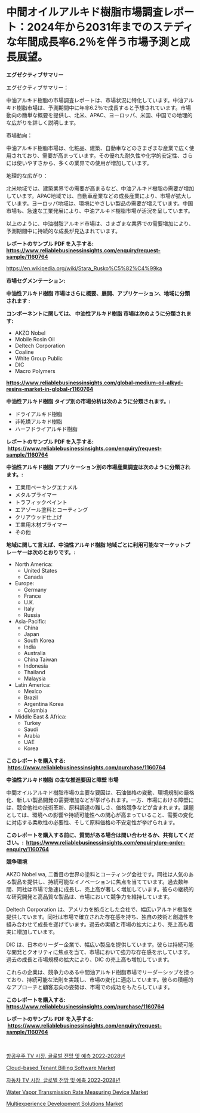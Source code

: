 <p><h1>中間オイルアルキド樹脂市場調査レポート：2024年から2031年までのステディな年間成長率6.2％を伴う市場予測と成長展望。</h1></p><p><strong>エグゼクティブサマリー</strong></p>
<p><p>エグゼクティブサマリー：</p><p>中油アルキド樹脂の市場調査レポートは、市場状況に特化しています。中油アルキド樹脂市場は、予測期間中に年率6.2％で成長すると予想されています。市場動向の簡単な概要を提供し、北米、APAC、ヨーロッパ、米国、中国での地理的な広がりを詳しく説明します。</p><p>市場動向：</p><p>中油アルキド樹脂市場は、化粧品、建築、自動車などのさまざまな産業で広く使用されており、需要が高まっています。その優れた耐久性や化学的安定性、さらには使いやすさから、多くの業界での使用が増加しています。</p><p>地理的な広がり：</p><p>北米地域では、建築業界での需要が高まるなど、中油アルキド樹脂の需要が増加しています。APAC地域では、自動車産業などの成長産業により、市場が拡大しています。ヨーロッパ地域は、環境にやさしい製品の需要が増えています。中国市場も、急速な工業発展により、中油アルキド樹脂市場が活況を呈しています。</p><p>以上のように、中油樹脂アルキド市場は、さまざまな業界での需要増加により、予測期間中に持続的な成長が見込まれています。</p></p>
<p><strong>レポートのサンプル PDF を入手する: <a href="https://www.reliablebusinessinsights.com/enquiry/request-sample/1160764">https://www.reliablebusinessinsights.com/enquiry/request-sample/1160764</a></strong></p>
<p><a href="https://en.wikipedia.org/wiki/Stara_Rusko%C5%82%C4%99ka">https://en.wikipedia.org/wiki/Stara_Rusko%C5%82%C4%99ka</a></p>
<p><strong>市場セグメンテーション:</strong></p>
<p><strong> 中油性アルキド樹脂 市場はさらに概要、展開、アプリケーション、地域に分類されます :</strong></p>
<p><strong>コンポーネントに関しては、 中油性アルキド樹脂 市場は次のように分類されます: &nbsp;</strong></p>
<p><ul><li>AKZO Nobel</li><li>Mobile Rosin Oil</li><li>Deltech Corporation</li><li>Coaline</li><li>White Group Public</li><li>DIC</li><li>Macro Polymers</li></ul></p>
<p><strong><a href="https://www.reliablebusinessinsights.com/global-medium-oil-alkyd-resins-market-in-global-r1160764">https://www.reliablebusinessinsights.com/global-medium-oil-alkyd-resins-market-in-global-r1160764</a></strong></p>
<p><strong> 中油性アルキド樹脂 タイプ別の市場分析は次のように分類されます。:</strong></p>
<p><ul><li>ドライアルキド樹脂</li><li>非乾燥アルキド樹脂</li><li>ハーフドライアルキド樹脂</li></ul></p>
<p><strong>レポートのサンプル PDF を入手する: &nbsp;<a href="https://www.reliablebusinessinsights.com/enquiry/request-sample/1160764">https://www.reliablebusinessinsights.com/enquiry/request-sample/1160764</a></strong></p>
<p><strong> 中油性アルキド樹脂 アプリケーション別の市場産業調査は次のように分類されます。:</strong></p>
<p><ul><li>工業用ベーキングエナメル</li><li>メタルプライマー</li><li>トラフィックペイント</li><li>エアゾール塗料とコーティング</li><li>クリアウッド仕上げ</li><li>工業用木材プライマー</li><li>その他</li></ul></p>
<p><strong>地域に関して言えば、中油性アルキド樹脂 地域ごとに利用可能なマーケットプレーヤーは次のとおりです。:</strong></p>
<p><ul>
    <li>
        North America:
        <ul>
            <li>United States</li>
            <li>Canada</li>
        </ul>
    </li>
    <li>
        Europe:
        <ul>
            <li>Germany</li>
            <li>France</li>
            <li>U.K.</li>
            <li>Italy</li>
            <li>Russia</li>
        </ul>
    </li>
    <li>
        Asia-Pacific:
        <ul>
            <li>China</li>
            <li>Japan</li>
            <li>South Korea</li>
            <li>India</li>
            <li>Australia</li>
            <li>China Taiwan</li>
            <li>Indonesia</li>
            <li>Thailand</li>
            <li>Malaysia</li>
        </ul>
    </li>
    <li>
        Latin America:
        <ul>
            <li>Mexico</li>
            <li>Brazil</li>
            <li>Argentina Korea</li>
            <li>Colombia</li>
        </ul>
    </li>
    <li>
        Middle East & Africa:
        <ul>
            <li>Turkey</li>
            <li>Saudi</li>
            <li>Arabia</li>
            <li>UAE</li>
            <li>Korea</li>
        </ul>
    </li>
    </ul></p>
<p><strong>このレポートを購入する: &nbsp;<a href="https://www.reliablebusinessinsights.com/purchase/1160764">https://www.reliablebusinessinsights.com/purchase/1160764</a></strong></p>
<p><strong>中油性アルキド樹脂 の主な推進要因と障壁 市場</strong></p>
<p><p>中間オイルアルキド樹脂市場の主要な要因は、石油価格の変動、環境規制の厳格化、新しい製品開発の需要増加などが挙げられます。一方、市場における障壁には、競合他社の技術革新、原料調達の難しさ、価格競争などが含まれます。課題としては、環境への影響や持続可能性への関心が高まっていること、需要の変化に対応する柔軟性の必要性、そして原料価格の不安定性が挙げられます。</p></p>
<p><strong>このレポートを購入する前に、質問がある場合は問い合わせるか、共有してください。:&nbsp; <a href="https://www.reliablebusinessinsights.com/enquiry/pre-order-enquiry/1160764">https://www.reliablebusinessinsights.com/enquiry/pre-order-enquiry/1160764</a></strong></p>
<p><strong>競争環境</strong></p>
<p><p>AKZO Nobel wa, 二番目の世界の塗料とコーティング会社です。同社は人気のある製品を提供し、持続可能なイノベーションに焦点を当てています。過去数年間、同社は市場で急速に成長し、売上高が著しく増加しています。彼らの継続的な研究開発と高品質な製品は、市場において競争力を維持しています。</p><p>Deltech Corporation は、アメリカを拠点とした会社で、幅広いアルキド樹脂を提供しています。同社は市場で確立された存在感を持ち、独自の技術と創造性を組み合わせて成長を遂げています。過去の実績と市場の拡大により、売上高も着実に増加しています。</p><p>DIC は、日本のリーダー企業で、幅広い製品を提供しています。彼らは持続可能な開発とクオリティに焦点を当て、市場において強力な存在感を示しています。過去の成長と市場規模の拡大により、DIC の売上高も増加しています。</p><p>これらの企業は、競争力のある中間油アルキド樹脂市場でリーダーシップを担っており、持続可能な法則を実践し、市場の変化に適応しています。彼らの積極的なアプローチと顧客志向の姿勢は、市場での成功をもたらしています。</p></p>
<p><strong>このレポートを購入する: &nbsp; <a href="https://www.reliablebusinessinsights.com/purchase/1160764">https://www.reliablebusinessinsights.com/purchase/1160764</a></strong></p>
<p><strong>レポートのサンプル PDF を入手する: &nbsp;<a href="https://www.reliablebusinessinsights.com/enquiry/request-sample/1160764">https://www.reliablebusinessinsights.com/enquiry/request-sample/1160764</a></strong><strong></strong></p>
<p>&nbsp;</p>
<p><p><a href="https://github.com/shampaakter36/Market-Research-Report-List-1/blob/main/2288903130838.md">항공우주 TV 시장, 글로벌 전망 및 예측 2022-2028년</a></p><p><a href="https://github.com/vregtldg37/Market-Research-Report-List-1/blob/main/cloud-based-tenant-billing-software-market.md">Cloud-based Tenant Billing Software Market</a></p><p><a href="https://github.com/Nicolasrown5/Market-Research-Report-List-1/blob/main/5440881130837.md">자동차 TV 시장, 글로벌 전망 및 예측 2022-2028년</a></p><p><a href="https://issuu.com/reportprime-2/docs/water-vapor-transmission-rate-measuring-device-mar">Water Vapor Transmission Rate Measuring Device Market</a></p><p><a href="https://github.com/labibmmn112/Market-Research-Report-List-1/blob/main/multiexperience-development-solutions-market.md">Multiexperience Development Solutions Market</a></p></p>